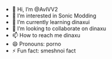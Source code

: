 - 👋 Hi, I’m @AvIVV2
- 👀 I’m interested in Sonic Modding
- 🌱 I’m currently learning dinaxui
- 💞️ I’m looking to collaborate on dinaxu
- 📫 How to reach me dinaxu
- 😄 Pronouns: porno
- ⚡ Fun fact: smeshnoi fact

<!---
AvIVV2/AvIVV2 is a ✨ special ✨ repository because its `README.md` (this file) appears on your GitHub profile.
You can click the Preview link to take a look at your changes.
--->
